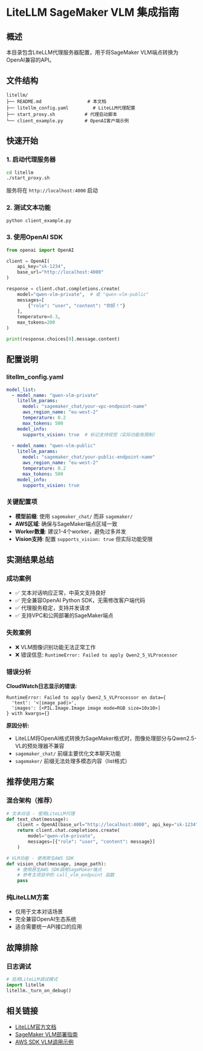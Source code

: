 # LiteLLM SageMaker VLM 集成指南

## 概述

本目录包含LiteLLM代理服务器配置，用于将SageMaker VLM端点转换为OpenAI兼容的API。

## 文件结构

```
litellm/
├── README.md                 # 本文档
├── litellm_config.yaml         # LiteLLM代理配置
├── start_proxy.sh           # 代理启动脚本
└── client_example.py        # OpenAI客户端示例
```

## 快速开始

### 1. 启动代理服务器

```bash
cd litellm
./start_proxy.sh
```

服务将在 `http://localhost:4000` 启动

### 2. 测试文本功能

```bash
python client_example.py
```

### 3. 使用OpenAI SDK

```python
from openai import OpenAI

client = OpenAI(
    api_key="sk-1234",
    base_url="http://localhost:4000"
)

response = client.chat.completions.create(
    model="qwen-vlm-private",  # 或 "qwen-vlm-public"
    messages=[
        {"role": "user", "content": "你好！"}
    ],
    temperature=0.3,
    max_tokens=200
)

print(response.choices[0].message.content)
```

## 配置说明

### litellm_config.yaml

```yaml
model_list:
  - model_name: "qwen-vlm-private"
    litellm_params:
      model: "sagemaker_chat/your-vpc-endpoint-name"
      aws_region_name: "eu-west-2"
      temperature: 0.2
      max_tokens: 500
    model_info:
      supports_vision: true  # 标记支持视觉（实际功能有限制）
      
  - model_name: "qwen-vlm-public"  
    litellm_params:
      model: "sagemaker_chat/your-public-endpoint-name"
      aws_region_name: "eu-west-2"
      temperature: 0.2
      max_tokens: 500
    model_info:
      supports_vision: true
```

### 关键配置项

- **模型前缀**: 使用 `sagemaker_chat/` 而非 `sagemaker/`
- **AWS区域**: 确保与SageMaker端点区域一致
- **Worker数量**: 建议1-4个worker，避免过多并发
- **Vision支持**: 配置 `supports_vision: true` 但实际功能受限

## 实测结果总结

### 成功案例
- ✅ 文本对话响应正常，中英文支持良好
- ✅ 完全兼容OpenAI Python SDK，无需修改客户端代码
- ✅ 代理服务稳定，支持并发请求
- ✅ 支持VPC和公网部署的SageMaker端点

### 失败案例
- ❌ VLM图像识别功能无法正常工作
- ❌ 错误信息: `RuntimeError: Failed to apply Qwen2_5_VLProcessor`

### 错误分析

**CloudWatch日志显示的错误:**
```
RuntimeError: Failed to apply Qwen2_5_VLProcessor on data={
  'text': '<|image_pad|>', 
  'images': [<PIL.Image.Image image mode=RGB size=10x10>]
} with kwargs={}
```

**原因分析:**
- LiteLLM将OpenAI格式转换为SageMaker格式时，图像处理部分与Qwen2.5-VL的预处理器不兼容
- `sagemaker_chat/` 前缀主要优化文本聊天功能
- `sagemaker/` 前缀无法处理多模态内容（list格式）

## 推荐使用方案

### 混合架构（推荐）

```python
# 文本对话 - 使用LiteLLM代理
def text_chat(message):
    client = OpenAI(base_url="http://localhost:4000", api_key="sk-1234")
    return client.chat.completions.create(
        model="qwen-vlm-private",
        messages=[{"role": "user", "content": message}]
    )

# VLM功能 - 使用原生AWS SDK
def vision_chat(message, image_path):
    # 使用原生AWS SDK调用SageMaker端点
    # 参考主项目中的 call_vlm_endpoint 函数
    pass
```

### 纯LiteLLM方案
- 仅用于文本对话场景
- 完全兼容OpenAI生态系统
- 适合需要统一API接口的应用

## 故障排除

### 日志调试

```python
# 启用LiteLLM调试模式
import litellm
litellm._turn_on_debug()
```

## 相关链接

- [LiteLLM官方文档](https://docs.litellm.ai/)
- [SageMaker VLM部署指南](../README.md)
- [AWS SDK VLM调用示例](../vlm_deploy_sagemaker.ipynb)
